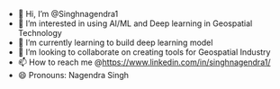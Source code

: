 - 👋 Hi, I’m @Singhnagendra1
- 👀 I’m interested in using AI/ML and Deep learning in Geospatial Technology 
- 🌱 I’m currently learning to build deep learning model
- 💞️ I’m looking to collaborate on creating tools for Geospatial Industry
- 📫 How to reach me @https://www.linkedin.com/in/singhnagendra1/
- 😄 Pronouns: Nagendra Singh


<!---
Singhnagendra1/Singhnagendra1 is a ✨ special ✨ repository because its `README.md` (this file) appears on your GitHub profile.
You can click the Preview link to take a look at your changes.
--->
